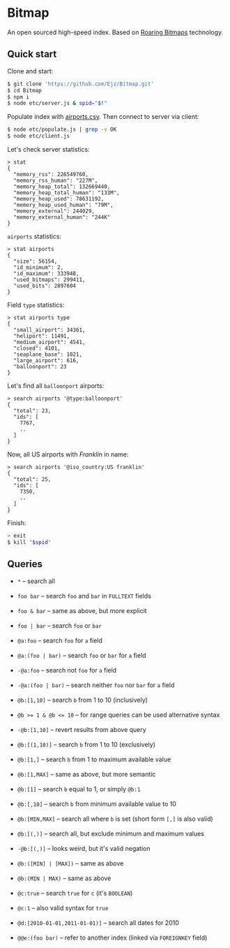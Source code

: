 # Bitmap

An open sourced high-speed index. Based on [Roaring Bitmaps](https://roaringbitmap.org/) technology.

## Quick start

Clone and start:

```bash
$ git clone 'https://github.com/Ejz/Bitmap.git'
$ cd Bitmap
$ npm i
$ node etc/server.js & spid="$!"
```

Populate index with [airports.csv](https://ourairports.com/data/airports.csv). Then connect to server via client:

```bash
$ node etc/populate.js | grep -v OK
$ node etc/client.js
```

Let's check server statistics:

```
> stat
{
  "memory_rss": 226549760,
  "memory_rss_human": "227M",
  "memory_heap_total": 132669440,
  "memory_heap_total_human": "133M",
  "memory_heap_used": 78631192,
  "memory_heap_used_human": "79M",
  "memory_external": 244029,
  "memory_external_human": "244K"
}
```

`airports` statistics:

```
> stat airports
{
  "size": 56154,
  "id_minimum": 2,
  "id_maximum": 333948,
  "used_bitmaps": 299411,
  "used_bits": 2897604
}
```

Field `type` statistics:

```
> stat airports type
{
  "small_airport": 34361,
  "heliport": 11491,
  "medium_airport": 4541,
  "closed": 4101,
  "seaplane_base": 1021,
  "large_airport": 616,
  "balloonport": 23
}
```

Let's find all `balloonport` airports:

```
> search airports '@type:balloonport'
{
  "total": 23,
  "ids": [
    7767,
    ..
  ]
}
```

Now, all US airports with _Franklin_ in name:

```
> search airports '@iso_country:US franklin'
{
  "total": 25,
  "ids": [
    7350,
    ..
  ]
}
```

Finish:

```bash
> exit
$ kill "$spid"
```

## Queries

* `*` &ndash; search all<br><br>
* `foo bar` &ndash; search `foo` and `bar` in `FULLTEXT` fields<br><br>
* `foo & bar` &ndash; same as above, but more explicit<br><br>
* `foo | bar` &ndash; search `foo` or `bar`<br><br>
* `@a:foo` &ndash; search `foo` for `a` field<br><br>
* `@a:(foo | bar)` &ndash; search `foo` or `bar` for `a` field<br><br>
* `-@a:foo` &ndash; search not `foo` for `a` field<br><br>
* `-@a:(foo | bar)` &ndash; search neither `foo` nor `bar` for `a` field<br><br>
* `@b:[1,10]` &ndash; search `b` from 1 to 10 (inclusively)<br><br>
* `@b >= 1 & @b <= 10` &ndash; for range queries can be used alternative syntax<br><br>
* `-@b:[1,10]` &ndash; revert results from above query<br><br>
* `@b:[(1,10)]` &ndash; search `b` from 1 to 10 (exclusively)<br><br>
* `@b:[1,]` &ndash; search `b` from 1 to maximum available value<br><br>
* `@b:[1,MAX]` &ndash; same as above, but more semantic<br><br>
* `@b:[1]` &ndash; search `b` equal to 1, or simply `@b:1`<br><br>
* `@b:[,10]` &ndash; search `b` from minimum available value to 10<br><br>
* `@b:[MIN,MAX]` &ndash; search all where `b` is set (short form `[,]` is also valid)<br><br>
* `@b:[(,)]` &ndash; search all, but exclude minimum and maximum values<br><br>
* `-@b:[(,)]` &ndash; looks weird, but it's valid negation<br><br>
* `@b:([MIN] | [MAX])` &ndash; same as above<br><br>
* `@b:(MIN | MAX)` &ndash; same as above<br><br>
* `@c:true` &ndash; search `true` for `c` (it's `BOOLEAN`)<br><br>
* `@c:1` &ndash; also valid syntax for `true`<br><br>
* `@d:[2010-01-01,2011-01-01)]` &ndash; search all dates for 2010<br><br>
* `@@e:(foo bar)` &ndash; refer to another index (linked via `FOREIGNKEY` field)<br><br>
